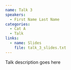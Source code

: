 ```yaml
---
name: Talk 3
speakers:
  - First Name Last Name
categories:
  - Cat A
  - Talk
links:
  - name: Slides
    file: talk_3_slides.txt
---
```


Talk description goes here
